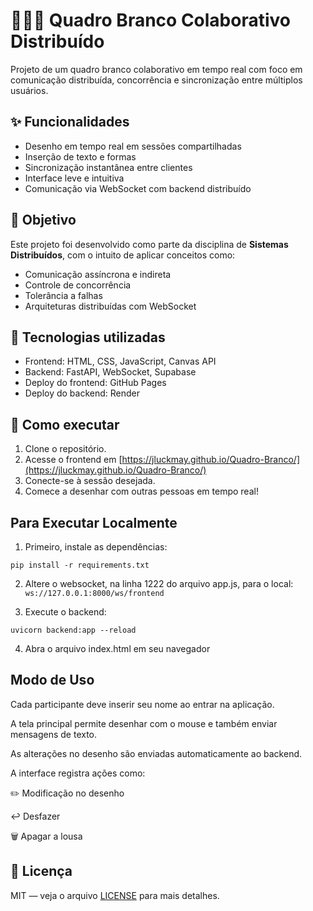 # 🧑‍🤝‍🧑 Quadro Branco Colaborativo Distribuído

Projeto de um quadro branco colaborativo em tempo real com foco em comunicação distribuída, concorrência e sincronização entre múltiplos usuários.

## ✨ Funcionalidades
- Desenho em tempo real em sessões compartilhadas
- Inserção de texto e formas
- Sincronização instantânea entre clientes
- Interface leve e intuitiva
- Comunicação via WebSocket com backend distribuído

## 🎯 Objetivo
Este projeto foi desenvolvido como parte da disciplina de **Sistemas Distribuídos**, com o intuito de aplicar conceitos como:
- Comunicação assíncrona e indireta
- Controle de concorrência
- Tolerância a falhas
- Arquiteturas distribuídas com WebSocket

## 🧰 Tecnologias utilizadas
- Frontend: HTML, CSS, JavaScript, Canvas API
- Backend: FastAPI, WebSocket, Supabase
- Deploy do frontend: GitHub Pages
- Deploy do backend: Render

## 🚀 Como executar
1. Clone o repositório.
2. Acesse o frontend em [https://jluckmay.github.io/Quadro-Branco/](https://jluckmay.github.io/Quadro-Branco/)
3. Conecte-se à sessão desejada.
4. Comece a desenhar com outras pessoas em tempo real!

## Para Executar Localmente

1. Primeiro, instale as dependências:
```
pip install -r requirements.txt
```

2. Altere o websocket, na linha 1222 do arquivo app.js, para o local: ``ws://127.0.0.1:8000/ws/frontend``

3. Execute o backend:
```
uvicorn backend:app --reload
```

4. Abra o arquivo index.html em seu navegador

## Modo de Uso

Cada participante deve inserir seu nome ao entrar na aplicação.

A tela principal permite desenhar com o mouse e também enviar mensagens de texto.

As alterações no desenho são enviadas automaticamente ao backend.

A interface registra ações como:

✏️ Modificação no desenho

↩️ Desfazer

🗑 Apagar a lousa


## 📄 Licença
MIT — veja o arquivo [LICENSE](./LICENSE) para mais detalhes.
